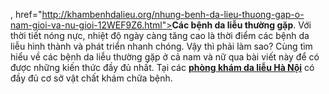 , href="http://khambenhdalieu.org/nhung-benh-da-lieu-thuong-gap-o-nam-gioi-va-nu-gioi-12WEF9Z6.html"><strong>Các bệnh da liễu thường gặp</strong></a>.
Với thời tiết nóng nực, nhiệt độ ngày càng tăng cao là thời điểm các bệnh da liễu hình thành và phát triển nhanh chóng.
Vậy thì phải làm sao?
Cùng tìm hiểu về các bệnh da liễu thường gặp ở cả nam và nữ qua bài viết này để có được những kiến thức đầy đủ nhất.
Tại các <a href="http://khambenhdalieu.org/dia-chi-phong-kham-da-lieu-nao-tot-nhat-o-ha-noi-12WEF9Z8.html"><strong>phòng khám da liễu Hà Nội</strong></a> có đầy đủ cơ sở vật chất khám chữa bệnh.
